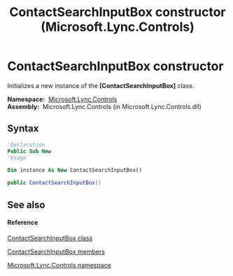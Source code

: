﻿---
title: ContactSearchInputBox constructor  (Microsoft.Lync.Controls)
TOCTitle: 'ContactSearchInputBox constructor '
ms:assetid: M:Microsoft.Lync.Controls.ContactSearchInputBox.#ctor_DI_3_UC_OCS14MrefLyncWPF
ms:mtpsurl: https://msdn.microsoft.com/en-us/library/microsoft.lync.controls.contactsearchinputbox_di_3_uc_ocs14mreflyncwpf.contactsearchinputbox_di_3_uc_ocs14mreflyncwpf(v=office.15)
ms:contentKeyID: 48602021
ms.date: 07/28/2014
mtps_version: v=office.15
f1_keywords:
- Microsoft.Lync.Controls.ContactSearchInputBox.ContactSearchInputBox
dev_langs:
- CSharp
- JScript
- VB
- other
---

# ContactSearchInputBox constructor

Initializes a new instance of the **\[ContactSearchInputBox\]** class.

**Namespace:**  [Microsoft.Lync.Controls](microsoft-lync-controls-namespace_1.md)  
**Assembly:**  Microsoft.Lync.Controls (in Microsoft.Lync.Controls.dll)

## Syntax

``` vb
'Declaration
Public Sub New
'Usage

Dim instance As New ContactSearchInputBox()
```

``` csharp
public ContactSearchInputBox()
```

## See also

#### Reference

[ContactSearchInputBox class](contactsearchinputbox-class-microsoft-lync-controls_1.md)

[ContactSearchInputBox members](contactsearchinputbox-members-microsoft-lync-controls_1.md)

[Microsoft.Lync.Controls namespace](microsoft-lync-controls-namespace_1.md)

